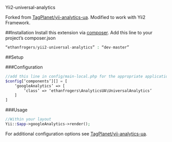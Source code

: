 Yii2-universal-analytics

Forked from [TagPlanet/yii-analytics-ua](https://github.com/TagPlanet/yii-analytics-ua). Modified to work with Yii2 Framework.

##Installation
Install this extension via [composer](http://getcomposer.org/download). Add this line to your project’s composer.json

```php
“ethanfrogers/yii2-universal-analytics” : “dev-master”
```

##Setup

###Configuration

```php
//add this line in config/main-local.php for the appropriate application
$config[‘components’][] = [
    ‘googleAnalytics’ => [
        ‘class’ => ‘ethanfrogers\AnalyticsUA\UniversalAnalytics’
    ]
]
```

###Usage

```php
//Within your layout
Yii::$app->googleAnalytics->render();
```

For additional configuration options see [TagPlanet/yii-analytics-ua](https://github.com/TagPlanet/yii-analytics-ua).




